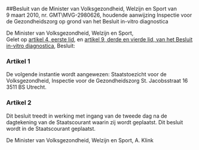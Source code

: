 <meta http-equiv='Content-Type' content='text/html; charset=utf-8' />

##Besluit van de Minister van Volksgezondheid, Welzijn en Sport van 9 maart 2010, nr. GMT\MVG-2980626, houdende aanwijzing Inspectie voor de Gezondheidszorg op grond van het Besluit in-vitro diagnostica

De Minister van Volksgezondheid, Welzijn en Sport,  
Gelet op [artikel 4, eerste lid](../../../../../../../../../../../../AMvB/besluit/in-vitro/diagnostica/BWBR0012610/README.md), en [artikel 9, derde en vierde lid, van het Besluit in-vitro diagnostica](../../../../../../../../../../../../AMvB/besluit/in-vitro/diagnostica/BWBR0012610/README.md),
Besluit:    

### Artikel  1  

De volgende instantie wordt aangewezen: Staatstoezicht voor de Volksgezondheid, Inspectie voor de Gezondheidszorg St. Jacobsstraat 16 3511 BS Utrecht. 

### Artikel  2  

Dit besluit treedt in werking met ingang van de tweede dag na de dagtekening van de Staatscourant waarin zij wordt geplaatst. 
Dit besluit wordt in de Staatscourant geplaatst.  

De 
Minister van Volksgezondheid, Welzijn en Sport, 
A. Klink     
